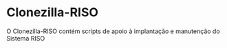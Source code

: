 # Clonezilla-RISO

O Clonezilla-RISO contém scripts de apoio à implantação e manutenção do Sistema RISO
